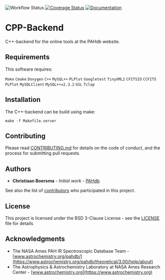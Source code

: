 ![Workflow Status](https://github.com/pahdb/CPP-Backend/actions/workflows/ci.yml/badge.svg) [![Coverage Status]( https://codecov.io/gh/PAHdb/NAPISD/graph/badge.svg)](https://codecov.io/gh/PAHdb/NAPISD) [![Documentation](https://img.shields.io/badge/docs-available-brightgreen.svg)](https://pahdb.github.io/AmesPAHdbPythonSuite/)

# CPP-Backend

C++-backend for the online tools at the PAHdb website.

## Requirements

This software requires:

``Make``
``Cmake``
``Doxygen``
``C++``
``MySQL++``
``PLPlot``
``Googletest``
``TinyXML2``
``CFITSIO``
``CCFITS``
``PLPlot``
``MySQLClient``
``MySQL++=2.3.2``
``GSL``
``Tclap``

## Installation

The C++-backend can be build using make:

``make -f Makefile.server``

## Contributing

Please read [CONTRIBUTING.md](CONTRIBUTING.md) for details on the code
of conduct, and the process for submitting pull requests.

## Authors

* **Christiaan Boersma** - *Initial work* - [PAHdb](https://github.com/pahdb)

See also the list of [contributors](CONTRIBUTORS.md) who participated
in this project.

## License

This project is licensed under the BSD 3-Clause License - see the
[LICENSE](LICENSE) file for details

## Acknowledgments

* The NASA Ames PAH IR Spectroscopic Database Team -
  [www.astrochemistry.org/pahdb/](https://www.astrochemistry.org/pahdb/theoretical/3.00/help/about)
* The Astrophysics & Astrochemistry Laboratory at NASA Ames Research
  Center - [www.astrochemistry.org](https://www.astrochemistry.org)
